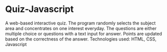 # Quiz-Javascript
A web-based interactive quiz. The program randomly selects the subject area and concentrates on one interest everyday. The questions are either multiple choice or questions with a text input for answer. Points are updated based on the correctness of the answer.
Technologies used: HTML, CSS, Javascript
